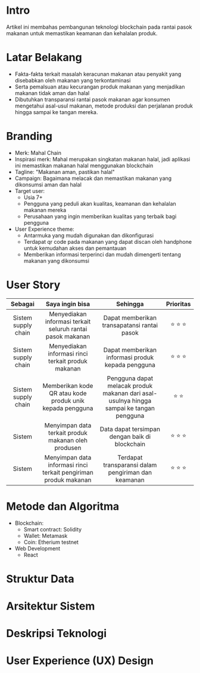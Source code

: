 # Intro
Artikel ini membahas pembangunan teknologi blockchain pada rantai pasok makanan untuk memastikan keamanan dan kehalalan produk.

# Latar Belakang
* Fakta-fakta terkait masalah keracunan makanan atau penyakit yang disebabkan oleh makanan yang terkontaminasi
* Serta pemalsuan atau kecurangan produk makanan yang menjadikan makanan tidak aman dan halal
* Dibutuhkan transparansi rantai pasok makanan agar konsumen mengetahui asal-usul makanan, metode produksi dan perjalanan produk hingga sampai ke tangan mereka.


# Branding
* Merk: Mahal Chain
* Inspirasi merk: Mahal merupakan singkatan makanan halal, jadi aplikasi ini memastikan makanan halal menggunakan blockchain
* Tagline: "Makanan aman, pastikan halal"
* Campaign: Bagaimana melacak dan memastikan makanan yang dikonsumsi aman dan halal
* Target user:
  * Usia 7+
  * Pengguna yang peduli akan kualitas, keamanan dan kehalalan makanan mereka
  * Perusahaan yang ingin memberikan kualitas yang terbaik bagi pengguna
* User Experience theme:
  * Antarmuka yang mudah digunakan dan dikonfigurasi
  * Terdapat qr code pada makanan yang dapat discan oleh handphone untuk kemudahan akses dan pemantauan
  * Memberikan informasi terperinci dan mudah dimengerti tentang makanan yang dikonsumsi


# User Story
|         **Sebagai**        |                            **Saya ingin bisa**                            |                                            **Sehingga**                                           | **Prioritas** |
|:--------------------------:|:-------------------------------------------------------------------------:|:-------------------------------------------------------------------------------------------------:|:-------------:|
|     Sistem supply chain    |     Menyediakan   informasi terkait seluruh rantai pasok makanan          |     Dapat memberikan   transapatansi rantai pasok                                                 |     ⭐ ⭐ ⭐     |
|     Sistem supply chain    |     Menyediakan   informasi rinci terkait produk makanan                  |     Dapat memberikan   informasi produk kepada pengguna                                           |     ⭐ ⭐ ⭐     |
|     Sistem supply chain    |     Memberikan kode QR   atau kode produk unik kepada pengguna            |     Pengguna dapat   melacak produk makanan dari asal-usulnya hingga sampai ke tangan pengguna    |     ⭐ ⭐       |
|     Sistem                 |     Menyimpan data   terkait produk makanan oleh produsen                 |     Data dapat tersimpan   dengan baik di blockchain                                              |     ⭐ ⭐ ⭐     |
|     Sistem                 |     Menyimpan data   informasi rinci terkait pengiriman produk makanan    |     Terdapat   transparansi dalam pengiriman dan keamanan                                         |     ⭐ ⭐ ⭐     |

# Metode dan Algoritma
* Blockchain:
  * Smart contract: Solidity
  * Wallet: Metamask
  * Coin: Etherium testnet
* Web Development
  * React

# Struktur Data

# Arsitektur Sistem

# Deskripsi Teknologi

# User Experience (UX) Design
